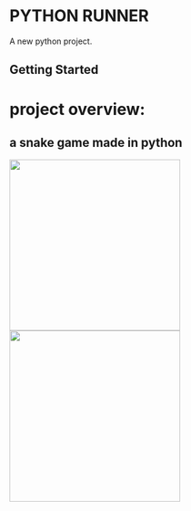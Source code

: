 # PYTHON RUNNER

A new python project.

## Getting Started

# project overview:
## a snake game made in python
<a href="url"><img src="https://user-images.githubusercontent.com/76595515/154452286-f41a084d-f210-4757-856a-543371a7de9a.png"  height="300" width="300" ></a>
<a href="url"><img src="https://user-images.githubusercontent.com/76595515/154451986-3dde77d3-46f4-4ac1-9650-f164a288a340.png"  height="300" width="300" ></a>

